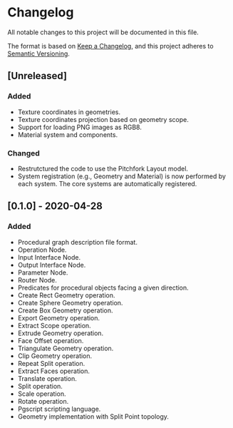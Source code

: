 # Changelog

All notable changes to this project will be documented in this file.

The format is based on [Keep a Changelog](https://keepachangelog.com/en/1.0.0/),
and this project adheres to [Semantic Versioning](https://semver.org/spec/v2.0.0.html).

## [Unreleased]

### Added

- Texture coordinates in geometries.
- Texture coordinates projection based on geometry scope.
- Support for loading PNG images as RGB8.
- Material system and components.

### Changed

- Restrutctured the code to use the Pitchfork Layout model.
- System registration (e.g., Geometry and Material) is now performed by each
  system. The core systems are automatically registered.

## [0.1.0] - 2020-04-28

### Added

- Procedural graph description file format.
- Operation Node.
- Input Interface Node.
- Output Interface Node.
- Parameter Node.
- Router Node.
- Predicates for procedural objects facing a given direction.
- Create Rect Geometry operation.
- Create Sphere Geometry operation.
- Create Box Geometry operation.
- Export Geometry operation.
- Extract Scope operation.
- Extrude Geometry operation.
- Face Offset operation.
- Triangulate Geometry operation.
- Clip Geometry operation.
- Repeat Split operation.
- Extract Faces operation.
- Translate operation.
- Split operation.
- Scale operation.
- Rotate operation.
- Pgscript scripting language.
- Geometry implementation with Split Point topology.
